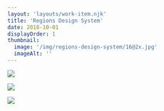 ```yaml
---
layout: 'layouts/work-item.njk'
title: 'Regions Design System'
date: 2018-10-01
displayOrder: 1
thumbnail:
  image: '/img/regions-design-system/16@2x.jpg'
  imageAlt: ''
---
```


![](/img/regions-design-system/16@2x.jpg)

![](/img/regions-design-system/17@2x.jpg)

![](/img/regions-design-system/18@2x.jpg)
